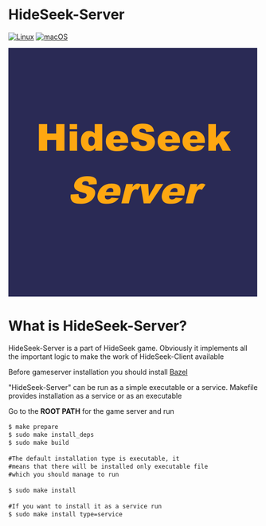 # HideSeek-Server

[![Linux](https://svgshare.com/i/Zhy.svg)](https://svgshare.com/i/Zhy.svg)  [![macOS](https://svgshare.com/i/ZjP.svg)](https://svgshare.com/i/ZjP.svg)



![](preview.png)

# What is HideSeek-Server?

HideSeek-Server is a part of HideSeek game. Obviously it implements all the important logic to make the work of HideSeek-Client available

Before gameserver installation you should install [Bazel](https://docs.bazel.build/versions/main/install.html)

"HideSeek-Server" can be run as a simple executable or a service. Makefile provides installation as a service or as an executable

Go to the **ROOT PATH** for the game server and run

```
$ make prepare
$ sudo make install_deps
$ sudo make build

#The default installation type is executable, it
#means that there will be installed only executable file
#which you should manage to run

$ sudo make install

#If you want to install it as a service run
$ sudo make install type=service
```